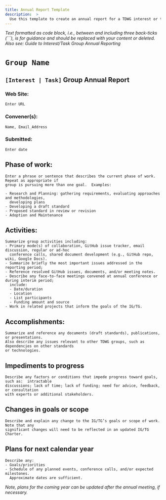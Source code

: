 ```yaml
---
title: Annual Report Template
description:  >
  Use this template to create an annual report for a TDWG interest or task group. Click "edit this page" and then "Raw" (upper right) to view text to be copied.
---
```


_Text formatted as code block, i.e., between and including three back-ticks (\`\`\`), is for guidance and should be replaced with your content or deleted. Also see: Guide to Interest/Task Group Annual Reporting_

<!-- **COPY THE TEXT BELOW THIS COMMENT**; then paste it into a new file in your repository with a name like "GRP_ABBREV-YEAR-annual-report.md" -->

# ```Group Name```

## ```[Interest | Task]``` Group Annual Report

### Web Site:  
```Enter URL```
 
### Convener(s):  
```Name, Email_Address```  

### Submitted:  
```Enter date```

## Phase of work:  
```
Enter a phrase or sentence that describes the current phase of work.  Repeat as appropriate if 
group is pursuing more than one goal.  Examples:  

- Research and Planning: gathering requirements, evaluating approaches and methodologies, 
  developing plans  
- Developing a draft standard  
- Proposed standard in review or revision  
- Adoption and Maintenance
```

## Activities:
```
Summarize group activities including:
- Primary mode(s) of collaboration, GitHub issue tracker, email discussion, regular or ad-hoc 
  conference calls, shared document development (e.g., GitHub repo, wiki, Google Docs).  
- Summarize briefly the most important issues addressed in the reporting period;  
- Reference resolved GitHub issues, documents, and/or meeting notes.  
- Describe any face-to-face meetings convened at annual conference or during interim period; 
  include:  
  - Date/duration  
  - Location  
  - List participants  
  - Funding amount and source  
- Work in related projects that inform the goals of the IG/TG.  
```

## Accomplishments:
```
Summarize and reference any documents (draft standards), publications, or presentations.
Also describe any issues relevant to other TDWG groups, such as dependencies on other standards 
or technologies. 
```

## Impediments to progress
```
Describe any factors or conditions that impede progress toward goals, such as:  intractable 
discussions; lack of time; lack of funding; need for advice, feedback, or consultation 
with experts or additional stakeholders.
```

## Changes in goals or scope
```
Describe and explain any change to the IG/TG’s goals or scope of work.  Note that any 
significant changes will need to be reflected in an updated IG/TG Charter.
```

## Plans for next calendar year
```
Describe any:
- Goals/priorities
- Schedule of any planned events, conference calls, and/or expected milestones. 
  Approximate dates are sufficient.
```
_Note, plans for the coming year can be updated after the annual meeting, if necessary._

